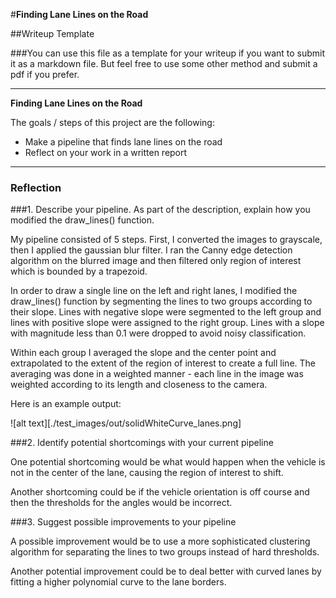 #**Finding Lane Lines on the Road** 

##Writeup Template

###You can use this file as a template for your writeup if you want to submit it as a markdown file. But feel free to use some other method and submit a pdf if you prefer.

---

**Finding Lane Lines on the Road**

The goals / steps of this project are the following:
* Make a pipeline that finds lane lines on the road
* Reflect on your work in a written report


[//]: # (Image References)

[image1]: ./examples/grayscale.jpg "Grayscale"

---

### Reflection

###1. Describe your pipeline. As part of the description, explain how you modified the draw_lines() function.

My pipeline consisted of 5 steps. First, I converted the images to grayscale, then I applied the gaussian blur filter.
I ran the Canny edge detection algorithm on the blurred image and then filtered only region of interest which is bounded by a trapezoid.

In order to draw a single line on the left and right lanes, I modified the draw_lines() function by segmenting the lines to two groups according to their slope.
Lines with negative slope were segmented to the left group and lines with positive slope were assigned to the right group. Lines with a slope with magnitude less than 0.1 were dropped to avoid noisy classification.

Within each group I averaged the slope and the center point and extrapolated to the extent of the region of interest to create a full line. The averaging was done in a weighted manner - each line in the image was weighted according to its length and closeness to the camera.

Here is an example output:

![alt text][./test_images/out/solidWhiteCurve_lanes.png]

###2. Identify potential shortcomings with your current pipeline


One potential shortcoming would be what would happen when the vehicle is not in the center of the lane, causing the region of interest to shift.

Another shortcoming could be if the vehicle orientation is off course and then the thresholds for the angles would be incorrect.


###3. Suggest possible improvements to your pipeline

A possible improvement would be to use a more sophisticated clustering algorithm for separating the lines to two groups instead of hard thresholds.

Another potential improvement could be to deal better with curved lanes by fitting a higher polynomial curve to the lane borders.
